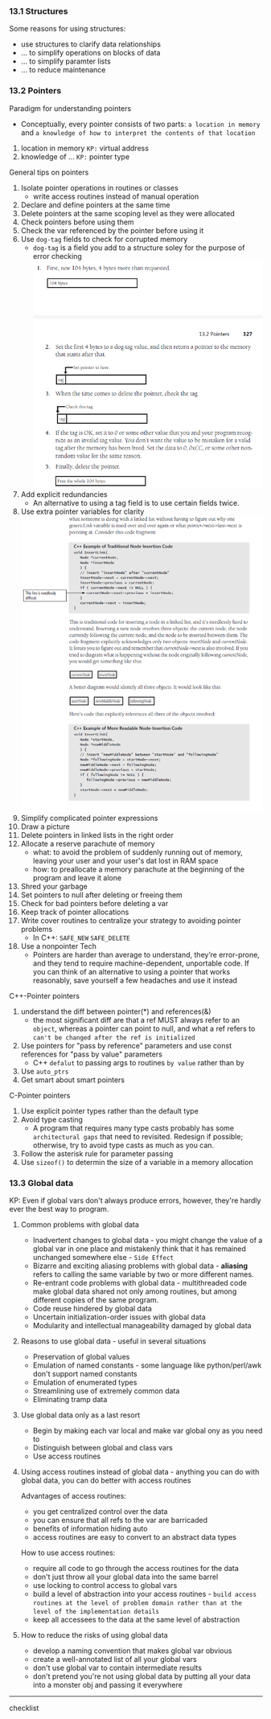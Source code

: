 ### 13.1 Structures
Some reasons for using structures:
* use structures to clarify data relationships
* ... to simplify operations on blocks of data
* ... to simplify paramter lists
* ... to reduce maintenance

### 13.2 Pointers

Paradigm for understanding pointers
* Conceptually, every pointer consists of two parts: `a location in memory` and `a knowledge of how to interpret the contents of that location`

1. location in memory
`KP:` virtual address
2. knowledge of ...
`KP:` pointer type

General tips on pointers
1. Isolate pointer operations in routines or classes
    + write access routines instead of manual operation
2. Declare and define pointers at the same time
3. Delete pointers at the same scoping level as they were allocated
4. Check pointers before using them
5. Check the var referenced by the pointer before using it
6. Use `dog-tag` fields to check for corrupted memory
    + `dog-tag` is a field you add to a structure soley for the purpose of error checking
    ![alt text](image-5.png)
7. Add explicit redundancies
    + An alternative to using a tag field is to use certain fields twice.
8. Use extra pointer variables for clarity
    ![alt text](image-6.png)
9. Simplify complicated pointer expressions
10. Draw a picture
11. Delete pointers in linked lists in the right order
12. Allocate a reserve parachute of memory
    + what: to avoid the problem of suddenly running out of memory, leaving your user and your user's dat lost in RAM space
    + how: to preallocate a memory parachute at the beginning of the program and leave it alone
13. Shred your garbage
14. Set pointers to null after deleting or freeing them
15. Check for bad pointers before deleting a var
16. Keep track of pointer allocations
17. Write cover routines to centralize your strategy to avoiding pointer problems
    + In C++: `SAFE_NEW` `SAFE_DELETE`
18. Use a nonpointer Tech
    + Pointers are harder than average to understand, they’re error-prone, and they tend to require machine-dependent, unportable code. If you can think of an alternative to using a pointer that works reasonably, save yourself a few headaches and use it instead

C++-Pointer pointers 
1. understand the diff between pointer(*) and references(&)
    + the most significant diff are that a ref MUST always refer to an `object`, whereas a pointer can point to null, and what a ref refers to `can't be changed after the ref is initialized`
2. Use pointers for "pass by reference" parameters and use const references for "pass by value" parameters
    + C++ `defalut` to passing args to routines `by value` rather than by 
3. Use `auto_ptrs`
4. Get smart about smart pointers

C-Pointer pointers
1. Use explicit pointer types rather than the default type
2. Avoid type casting
    + A program that requires many type casts probably has some `architectural gaps` that need to revisited. Redesign if possible; otherwise, try to avoid type casts as much as you can.
3. Follow the asterisk rule for parameter passing
4. Use `sizeof()` to determin the size of a variable in a memory allocation

### 13.3 Global data
KP: Even if global vars don't always produce errors, however, they're hardly ever the best way to program.

1. Common problems with global data
    + Inadvertent changes to global data - you might change the value of a global var in one place and mistakenly think that it has remained unchanged somewhere else - `Side Effect`
    + Bizarre and exciting aliasing problems with global data - **aliasing** refers to calling the same variable by two or more different names.
    + Re-entrant code problems with global data - multithreaded code make global data shared not only among routines, but among different copies of the same program.
    + Code reuse hindered by global data
    + Uncertain initialization-order issues with global data
    + Modularity and intellectual manageability damaged by global data

2. Reasons to use global data - useful in several situations
    + Preservation of global values
    + Emulation of named constants - some language like python/perl/awk don't support named constants
    + Emulation of enumerated types
    + Streamlining use of extremely common data
    + Eliminating tramp data

3. Use global data only as a last resort
    + Begin by making each var local and make var global ony as you need to
    + Distinguish between global and class vars
    + Use access routines

4. Using access routines instead of global data - anything you can do with global data, you can do better with access routines

    Advantages of access routines:
    + you get centralized control over the data
    + you can ensure that all refs to the var are barricaded
    + benefits of information hiding auto
    + access routines are easy to convert to an abstract data types
    
    How to use access routines:
    + require all code to go through the access routines for the data
    + don't just throw all your global data into the same barrel
    + use locking to control access to global vars
    + build a level of abstraction into your access routines - `build access routines at the level of problem domain rather than at the level of the implementation details`
    + keep all accessees to the data at the same level of abstraction

5. How to reduce the risks of using global data
    + develop a naming convention that makes global var obvious
    + create a well-annotated list of all your global vars
    + don't use global var to contain intermediate results
    + don't pretend you're not using global data by putting all your data into a monster obj and passing it everywhere

---
checklist